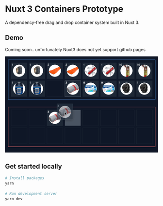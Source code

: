# Nuxt 3 Containers Prototype

A dependency-free drag and drop container system built in Nuxt 3.

## Demo

Coming soon.. unfortunately Nuxt3 does not yet support github pages

![Demo animation](public/img/demo.gif)

## Get started locally

```bash
# Install packages
yarn

# Run development server
yarn dev
```